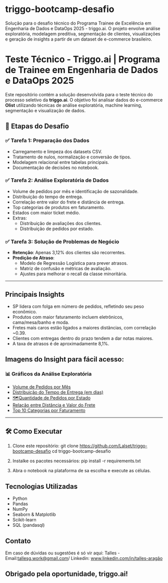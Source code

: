 # triggo-bootcamp-desafio
Solução para o desafio técnico do Programa Trainee de Excelência em Engenharia de Dados e DataOps 2025 - triggo.ai.   O projeto envolve análise exploratória, modelagem preditiva, segmentação de clientes, visualizações e geração de insights a partir de um dataset de e-commerce brasileiro.

# Teste Técnico - Triggo.ai | Programa de Trainee em Engenharia de Dados e DataOps 2025

Este repositório contém a solução desenvolvida para o teste técnico do processo seletivo da **triggo.ai**. O objetivo foi analisar dados do e-commerce **Olist** utilizando técnicas de análise exploratória, machine learning, segmentação e visualização de dados.

## 🧪 Etapas do Desafio

### ✅ Tarefa 1: Preparação dos Dados

- Carregamento e limpeza dos datasets CSV.
- Tratamento de nulos, normalização e conversão de tipos.
- Modelagem relacional entre tabelas principais.
- Documentação de decisões no notebook.

### ✅ Tarefa 2: Análise Exploratória de Dados

- Volume de pedidos por mês e identificação de sazonalidade.
- Distribuição do tempo de entrega.
- Correlação entre valor do frete e distância de entrega.
- Top categorias de produtos em faturamento.
- Estados com maior ticket médio.
- Extras:
  - Distribuição de avaliações dos clientes.
  - Distribuição de pedidos por estado.

### ✅ Tarefa 3: Solução de Problemas de Negócio

- **Retenção**: Apenas 3,12% dos clientes são recorrentes.
- **Predição de Atraso**:
  - Modelo de Regressão Logística para prever atrasos.
  - Matriz de confusão e métricas de avaliação.
  - Ajustes para melhorar o recall da classe minoritária.
---

## Principais Insights

- SP lidera com folga em número de pedidos, refletindo seu peso econômico.
- Produtos com maior faturamento incluem eletrônicos, cama/mesa/banho e moda.
- Fretes mais caros estão ligados a maiores distâncias, com correlação ~0.39.
- Clientes com entregas dentro do prazo tendem a dar notas maiores.
- A taxa de atrasos é de aproximadamente 8,1%.

## Imagens do Insight para fácil acesso:
### 📊 Gráficos da Análise Exploratória

- [Volume de Pedidos por Mês](https://github.com/Lalset/triggo-bootcamp-desafio/blob/main/images/Volume%20de%20Pedidos%20por%20M%C3%AAs.png)
- [Distribuição do Tempo de Entrega (em dias)](https://github.com/Lalset/triggo-bootcamp-desafio/blob/main/images/Distribui%C3%A7%C3%A3o%20do%20tempo%20de%20Entrega(em%20dias).png)
- [🗺Quantidade de Pedidos por Estado](https://github.com/Lalset/triggo-bootcamp-desafio/blob/main/images/Quantidade%20de%20Pedidos%20por%20Estado.png)
- [Relação entre Distância e Valor do Frete](https://github.com/Lalset/triggo-bootcamp-desafio/blob/main/images/Rela%C3%A7%C3%A3o%20entre%20dist%C3%A2ncia%20e%20valor%20do%20frete.png)
- [Top 10 Categorias por Faturamento](https://github.com/Lalset/triggo-bootcamp-desafio/blob/main/images/Top%2010%20Categorias%20por%20Faturamento.png)

---

## 🛠️ Como Executar

1. Clone este repositório:
git clone https://github.com/Lalset/triggo-bootcamp-desafio
cd triggo-bootcamp-desafio

2. Instalke os pacotes necessários:
pip install -r requirements.txt

3. Abra o notebook na plataforma de sa escolha e execute as células.

## Tecnologias Utilizadas
- Python
- Pandas
- NumPy
- Seaborn & Matplotlib
- Scikit-learn
- SQL (pandasql)

## Contato
Em caso de dúvidas ou sugestões é só vir aqui: Talles - Email:tallesg.work@gmail.com/ Linkedin: www.linkedin.com/in/talles-aragão

## Obrigado pela oportunidade, triggo.ai!




